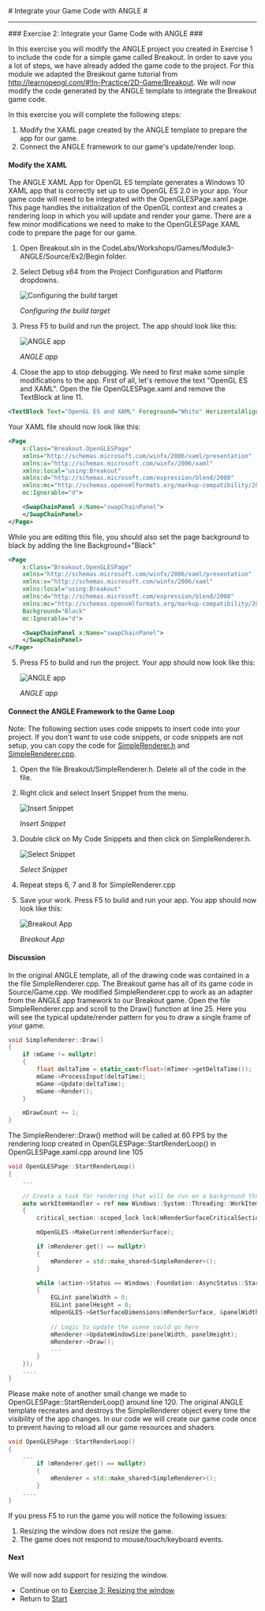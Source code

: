 ﻿<a name="HOLTop" />
# Integrate your Game Code with ANGLE #

---


<a name="Exercise2" />
### Exercise 2: Integrate your Game Code with ANGLE ###

In this exercise you will modify the ANGLE project you created in Exercise 1 to include the code for a simple game called Breakout. In order to save you a lot of steps, we have already added the game code to the project. For this module we adapted the Breakout game tutorial from <http://learnopengl.com/#!In-Practice/2D-Game/Breakout>. We will now modify the code generated by the ANGLE template to integrate the Breakout game code. 

In this exercise you will complete the following steps:

1. Modify the XAML page created by the ANGLE template to prepare the app for our game.
2. Connect the ANGLE framework to our game's update/render loop.

#### Modify the XAML ####
The ANGLE XAML App for OpenGL ES template generates a Windows 10 XAML app that is correctly set up to use OpenGL ES 2.0 in your app. Your game code will need to be integrated with the OpenGLESPage.xaml page. This page handles the initialization of the OpenGL context and creates a rendering loop in which you will update and render your game. There are a few minor modifications we need to make to the OpenGLESPage XAML code to prepare the page for our game.

1. Open Breakout.sln in the CodeLabs/Workshops/Games/Module3-ANGLE/Source/Ex2/Begin folder. 

2. Select Debug x64 from the Project Configuration and Platform dropdowns.

	![Configuring the build target](../../Images/ex2-debug-x64.PNG?raw=true "Configuring the build target")

	_Configuring the build target_
	
3. Press F5 to build and run the project. The app should look like this:

	![ANGLE app](../../Images/ex1-sample-angle-app.PNG?raw=true "ANGLE app")

	_ANGLE app_

4. Close the app to stop debugging. We need to first make some simple modifications to the app. First of all, let's remove the text "OpenGL ES and XAML". Open the file OpenGLESPage.xaml and remove the TextBlock at line 11.

````XML
<TextBlock Text="OpenGL ES and XAML" Foreground="White" HorizontalAlignment="Center" VerticalAlignment="Center" FontSize="30" />
````

Your XAML file should now look like this:

````XML
<Page
    x:Class="Breakout.OpenGLESPage"
    xmlns="http://schemas.microsoft.com/winfx/2006/xaml/presentation"
    xmlns:x="http://schemas.microsoft.com/winfx/2006/xaml"
    xmlns:local="using:Breakout"
    xmlns:d="http://schemas.microsoft.com/expression/blend/2008"
    xmlns:mc="http://schemas.openxmlformats.org/markup-compatibility/2006"
    mc:Ignorable="d">

    <SwapChainPanel x:Name="swapChainPanel">
    </SwapChainPanel>
</Page>
````
While you are editing this file, you should also set the page background to black by adding the line Background="Black"

````XML
<Page
    x:Class="Breakout.OpenGLESPage"
    xmlns="http://schemas.microsoft.com/winfx/2006/xaml/presentation"
    xmlns:x="http://schemas.microsoft.com/winfx/2006/xaml"
    xmlns:local="using:Breakout"
    xmlns:d="http://schemas.microsoft.com/expression/blend/2008"
    xmlns:mc="http://schemas.openxmlformats.org/markup-compatibility/2006"
    Background="Black"
    mc:Ignorable="d">

    <SwapChainPanel x:Name="swapChainPanel">
    </SwapChainPanel>
</Page>
````

5. Press F5 to build and run the project. Your app should now look like this:

	![ANGLE app](../../Images/ex2-rotating-cube-black.PNG?raw=true "ANGLE app")

	_ANGLE app_

#### Connect the ANGLE Framework to the Game Loop ####

Note: The following section uses code snippets to insert code into your project. If you don't want to use code snippets, or code snippets are not setup, you can copy the code for [SimpleRenderer.h](./End/Breakout/SimpleRenderer.h) and  [SimpleRenderer.cpp](./End/Breakout/SimpleRenderer.cpp).

1. Open the file Breakout/SimpleRenderer.h. Delete all of the code in the file. 

2. Right click and select Insert Snippet from the menu.

	![Insert Snippet](../../Images/ex2-simplerenderer.h-insert-snippet.png?raw=true "Insert Snippet")

	_Insert Snippet_
	
3. Double click on My Code Snippets and then click on SimpleRenderer.h.

	![Select Snippet](../../Images/ex2-simplerenderer.h-snippet.png?raw=true "Select Snippet")

	_Select Snippet_

4. Repeat steps 6, 7 and 8 for SimpleRenderer.cpp

5. Save your work. Press F5 to build and run your app. You app should now look like this:

	![Breakout App](../../Images/ex2-breakout-app.png?raw=true "Breakout App")

	_Breakout App_

#### Discussion ####

In the original ANGLE template, all of the drawing code was contained in a the file SimpleRenderer.cpp. The Breakout game has all of its game code in Source/Game.cpp. We modified SimpleRenderer.cpp to work as an adapter from the ANGLE app framework to our Breakout game. Open the file SimpleRenderer.cpp and scroll to the Draw() function at line 25. Here you will see the typical update/render pattern for you to draw a single frame of your game. 

````C++
void SimpleRenderer::Draw()
{
    if (mGame != nullptr)
    {
        float deltaTime = static_cast<float>(mTimer->getDeltaTime());
        mGame->ProcessInput(deltaTime);
        mGame->Update(deltaTime);
        mGame->Render();
    }

    mDrawCount += 1;
}
````

The SimpleRenderer::Draw() method will be called at 60 FPS by the rendering loop created in OpenGLESPage::StartRenderLoop() in OpenGLESPage.xaml.cpp around line 105

````C++
void OpenGLESPage::StartRenderLoop()
{
    ...
    
    // Create a task for rendering that will be run on a background thread.
    auto workItemHandler = ref new Windows::System::Threading::WorkItemHandler([this](Windows::Foundation::IAsyncAction ^ action)
    {
        critical_section::scoped_lock lock(mRenderSurfaceCriticalSection);

        mOpenGLES->MakeCurrent(mRenderSurface);

        if (mRenderer.get() == nullptr)
        {
            mRenderer = std::make_shared<SimpleRenderer>();
        }

        while (action->Status == Windows::Foundation::AsyncStatus::Started)
        {
            EGLint panelWidth = 0;
            EGLint panelHeight = 0;
            mOpenGLES->GetSurfaceDimensions(mRenderSurface, &panelWidth, &panelHeight);
            
            // Logic to update the scene could go here
            mRenderer->UpdateWindowSize(panelWidth, panelHeight);
            mRenderer->Draw();
            ...
        }
    });
    ....
}
````

Please make note of another small change we made to OpenGLESPage::StartRenderLoop() around line 120. The original ANGLE template recreates and destroys the SimpleRenderer object every time the visibility of the app changes. In our code we will create our game code once to prevent having to reload all our game resources and shaders

````C++
void OpenGLESPage::StartRenderLoop()
{
    ...
        if (mRenderer.get() == nullptr)
        {
            mRenderer = std::make_shared<SimpleRenderer>();
        }
    ....
}
````

If you press F5 to run the game you will notice the following issues:

1. Resizing the window does not resize the game.
2. The game does not respond to mouse/touch/keyboard events.

#### Next ####

We will now add support for resizing the window. 

- Continue on to [Exercise 3: Resizing the window](../../Source/Ex3/README.md)
- Return to [Start](../../README.md)
